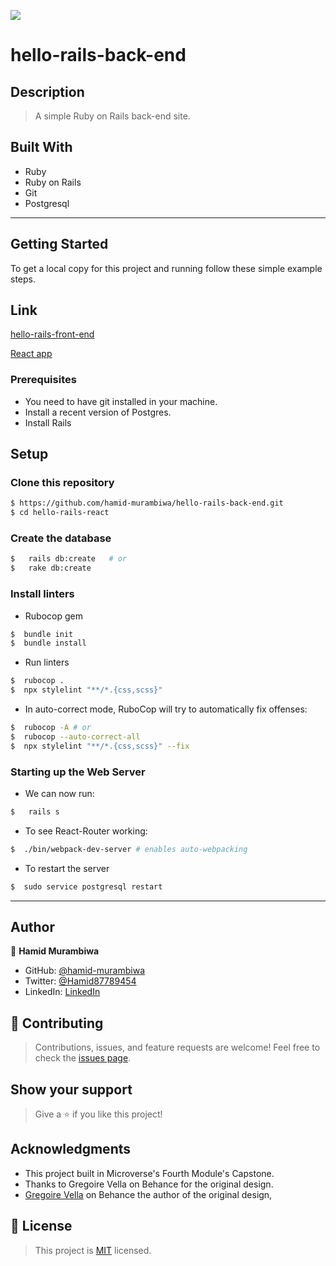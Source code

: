 ![](https://img.shields.io/badge/Microverse-blueviolet)

# hello-rails-back-end
## Description
> A simple Ruby on Rails back-end site.

## Built With

- Ruby
- Ruby on Rails
- Git
- Postgresql

---

## Getting Started

To get a local copy for this project and running follow these simple example steps.

## Link

[hello-rails-front-end](https://first-hello-rails-back-end.herokuapp.com/api/v1/greetings)

[React app]()

### Prerequisites

- You need to have git installed in your machine.
- Install a recent version of Postgres.
- Install Rails


## Setup

### Clone this repository

```bash
$ https://github.com/hamid-murambiwa/hello-rails-back-end.git
$ cd hello-rails-react
```

### Create the database

```bash
$   rails db:create   # or
$   rake db:create
```

### Install linters 

- Rubocop gem

```bash
$  bundle init
$  bundle install
```

- Run linters

```bash
$  rubocop .
$  npx stylelint "**/*.{css,scss}" 
```

- In auto-correct mode, RuboCop will try to automatically fix offenses:

```bash
$  rubocop -A # or
$  rubocop --auto-correct-all
$  npx stylelint "**/*.{css,scss}" --fix 
```


### Starting up the Web Server

- We can now run:

```bash
$   rails s 
```
- To see React-Router working:

```bash
$  ./bin/webpack-dev-server # enables auto-webpacking
```

- To restart the server

```bash
$  sudo service postgresql restart 
```

---
## Author

👤 **Hamid Murambiwa**

- GitHub: [@hamid-murambiwa](https://github.com/hamid-murambiwa/)
- Twitter: [@Hamid87789454](https://twitter.com/Hamid87789454/)
- LinkedIn: [LinkedIn](https://linkedin.com/in/hamid-murambiwa/)

## 🤝 Contributing

>Contributions, issues, and feature requests are welcome!
>Feel free to check the [issues page](../../issues/).

## Show your support

>Give a ⭐️ if you like this project!

## Acknowledgments

- This project built in Microverse's Fourth Module's Capstone.
- Thanks to Gregoire Vella on Behance for the original design.
- [Gregoire Vella](https://www.behance.net/gregoirevella) on Behance the author of the original design,

## 📝 License

>This project is [MIT](./MIT.md) licensed.
